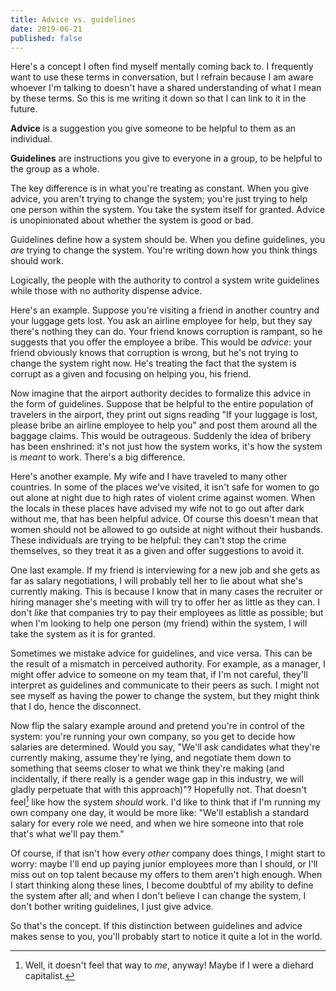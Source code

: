 ```yaml
---
title: Advice vs. guidelines
date: 2019-06-21
published: false
---
```


Here's a concept I often find myself mentally coming back to. I frequently want
to use these terms in conversation, but I refrain because I am aware whoever
I'm talking to doesn't have a shared understanding of what I mean by these
terms. So this is me writing it down so that I can link to it in the future.

**Advice** is a suggestion you give someone to be helpful to them as an
individual.

**Guidelines** are instructions you give to everyone in a group, to be helpful
to the group as a whole.

The key difference is in what you're treating as constant. When you give
advice, you aren't trying to change the system; you're just trying to help one
person within the system. You take the system itself for granted. Advice is
unopinionated about whether the system is good or bad.

Guidelines define how a system should be. When you define guidelines, you _are_
trying to change the system. You're writing down how you think things should
work.

Logically, the people with the authority to control a system write guidelines
while those with no authority dispense advice.

Here's an example. Suppose you're visiting a friend in another country and your
luggage gets lost. You ask an airline employee for help, but they say there's
nothing they can do. Your friend knows corruption is rampant, so he suggests
that you offer the employee a bribe. This would be _advice_: your friend
obviously knows that corruption is wrong, but he's not trying to change the
system right now. He's treating the fact that the system is corrupt as a given
and focusing on helping you, his friend.

Now imagine that the airport authority decides to formalize this advice in the
form of guidelines. Suppose that be helpful to the entire population of
travelers in the airport, they print out signs reading "If your luggage is
lost, please bribe an airline employee to help you" and post them around all
the baggage claims. This would be outrageous. Suddenly the idea of bribery has
been enshrined: it's not just how the system works, it's how the system is
_meant_ to work. There's a big difference.

Here's another example. My wife and I have traveled to many other countries. In
some of the places we've visited, it isn't safe for women to go out alone at
night due to high rates of violent crime against women. When the locals in
these places have advised my wife not to go out after dark without me, that has
been helpful advice. Of course this doesn't mean that women should not be
allowed to go outside at night without their husbands. These individuals are
trying to be helpful: they can't stop the crime themselves, so they treat it as
a given and offer suggestions to avoid it.

One last example. If my friend is interviewing for a new job and she gets as
far as salary negotiations, I will probably tell her to lie about what she's
currently making. This is because I know that in many cases the recruiter or
hiring manager she's meeting with will try to offer her as little as they can.
I don't _like_ that companies try to pay their employees as little as possible;
but when I'm looking to help one person (my friend) within the system, I will
take the system as it is for granted.

Sometimes we mistake advice for guidelines, and vice versa. This can be the
result of a mismatch in perceived authority. For example, as a manager, I might
offer advice to someone on my team that, if I'm not careful, they'll interpret
as guidelines and communicate to their peers as such. I might not see myself as
having the power to change the system, but they might think that I do, hence
the disconnect.

Now flip the salary example around and pretend you're in control of the system:
you're running your own company, so you get to decide how salaries are
determined. Would you say, "We'll ask candidates what they're currently making,
assume they're lying, and negotiate them down to something that seems closer to
what we think they're making (and incidentally, if there really is a gender
wage gap in this industry, we will gladly perpetuate that with this approach)"?
Hopefully not. That doesn't feel[^feel] like how the system _should_ work. I'd
like to think that if I'm running my own company one day, it would be more
like: "We'll establish a standard salary for every role we need, and when we
hire someone into that role that's what we'll pay them."

Of course, if that isn't how every _other_ company does things, I might start
to worry: maybe I'll end up paying junior employees more than I should, or I'll
miss out on top talent because my offers to them aren't high enough. When I
start thinking along these lines, I become doubtful of my ability to define the
system after all; and when I don't believe I can change the system, I don't
bother writing guidelines, I just give advice.

So that's the concept. If this distinction between guidelines and advice makes
sense to you, you'll probably start to notice it quite a lot in the world.

[^feel]: Well, it doesn't feel that way to _me_, anyway! Maybe if I were a diehard capitalist.
